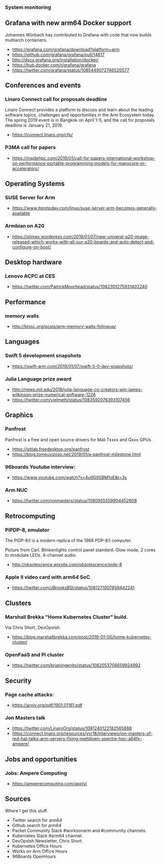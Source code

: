 ### System monitoring

## Grafana with new arm64 Docker support

Johannes Würbach has contributed to Grafana with
code that now builds multiarch containers.

* https://grafana.com/grafana/download?platform=arm
* https://github.com/grafana/grafana/pull/14617
* http://docs.grafana.org/installation/docker/
* https://hub.docker.com/r/grafana/grafana
* https://twitter.com/grafana/status/1085449072746520577
 
## Conferences and events

### Linaro Connect call for proposals deadline

Linaro Connect provides a platform to discuss and learn about the
leading software topics, challenges and opportunities in the Arm
Ecosystem today. The spring 2019 event is in Bangkok on April 1-5,
and the call for proposals deadline is January 21, 2019.

* https://connect.linaro.org/cfp/

### P3MA call for papers

* https://insidehpc.com/2019/01/call-for-papers-international-workshop-on-performance-portable-programming-models-for-manycore-or-accelerators/

## Operating Systems

### SUSE Server for Arm 

* https://www.itprotoday.com/linux/suse-server-arm-becomes-generally-available

### Armbian on A20

* https://olimex.wordpress.com/2019/01/07/new-univeral-a20-image-released-which-works-with-all-our-a20-boards-and-auto-detect-and-configure-on-boot/

## Desktop hardware

### Lenovo ACPC at CES 

* https://twitter.com/PatrickMoorhead/status/1082301275931402240

## Performance

### memory walls 

* http://blosc.org/posts/arm-memory-walls-followup/

## Languages

### Swift 5 development snapshots
    
* https://swift-arm.com/2019/01/07/swift-5-0-dev-snapshots/

### Julia Language prize award
    
* http://news.mit.edu/2018/julia-language-co-creators-win-james-wilkinson-prize-numerical-software-1226
* https://twitter.com/vielmetti/status/1083592076393107456

## Graphics

### Panfrost 

Panfrost is a free and open source drivers for Mali Txxxx and Gxxx GPUs.

* https://gitlab.freedesktop.org/panfrost
* https://blog.tomeuvizoso.net/2019/01/a-panfrost-milestone.html

### 96boards Youtube interview: 

* https://www.youtube.com/watch?v=4u9G9SBM1oE&t=3s

### Arm NUC 

* https://twitter.com/jonmasters/status/1080955559904452608

## Retrocomputing

### PiPDP-8, emulator

The PiDP-8/I is a modern replica of the 1968 PDP-8/I computer.

Picture from Carl.
Blinkenlights control panel standard.
Glow mode, 2 cores to modulate LEDs.
4-channel audio.

* http://obsolescence.wixsite.com/obsolescence/pidp-8

### Apple II video card with arm64 SoC 

* https://twitter.com/JBrooksBSI/status/1081271007858442241

## Clusters 

### Marshall Brekka "Home Kubernetes Cluster" build.

Via Chris Short, DevOpsIsh.

* https://blog.marshallbrekka.com/post/2019-01-05/home-kubernetes-cluster/

### OpenFaaS and Pi cluster

* https://twitter.com/brianingenito/status/1082053756659924992
    
## Security

### Page cache attacks: 

* https://arxiv.org/pdf/1901.01161.pdf

### Jon Masters talk 

* https://twitter.com/LinaroOrg/status/1081240122182565888
* https://connect.linaro.org/resources/yvr18/interviews/jon-masters-of-red-hat-talks-arm-servers-fixing-meltdown-spectre-hpc-a64fx-ampere/

## Jobs and opportunities

### Jobs: Ampere Computing 

* https://amperecomputing.com/apply/

## Sources

Where I get this stuff.

* Twitter search for arm64
* Github search for arm64
* Packet Community Slack #worksonarm and #community channels.
* Kubernetes Slack #arm64 channel.
* DevOpsIsh Newsletter, Chris Short. 
* Kubernetes Office Hours
* Works on Arm Office Hours
* 96Boards OpenHours
